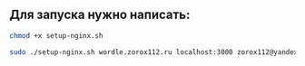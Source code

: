 ## Для запуска нужно написать:

```bash
chmod +x setup-nginx.sh

sudo ./setup-nginx.sh wordle.zorox112.ru localhost:3000 zorox112@yandex.ru
```
